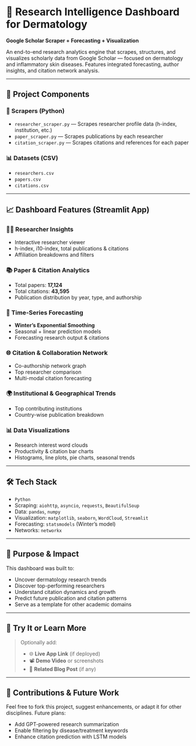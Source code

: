 # 🧠 Research Intelligence Dashboard for Dermatology  
**Google Scholar Scraper + Forecasting + Visualization**

An end-to-end research analytics engine that scrapes, structures, and visualizes scholarly data from Google Scholar — focused on dermatology and inflammatory skin diseases. Features integrated forecasting, author insights, and citation network analysis.

---

## 📁 Project Components

### 🧰 Scrapers (Python)
- `researcher_scraper.py` — Scrapes researcher profile data (h-index, institution, etc.)
- `paper_scraper.py` — Scrapes publications by each researcher
- `citation_scraper.py` — Scrapes citations and references for each paper

### 📊 Datasets (CSV)
- `researchers.csv`
- `papers.csv`
- `citations.csv`

---

## 📈 Dashboard Features (Streamlit App)

### 🧑‍🔬 Researcher Insights
- Interactive researcher viewer
- h-index, i10-index, total publications & citations
- Affiliation breakdowns and filters

### 📚 Paper & Citation Analytics
- Total papers: **17,124**
- Total citations: **43,595**
- Publication distribution by year, type, and authorship

### 🔁 Time-Series Forecasting
- **Winter’s Exponential Smoothing**
- Seasonal + linear prediction models
- Forecasting research output & citations

### 🌐 Citation & Collaboration Network
- Co-authorship network graph
- Top researcher comparison
- Multi-modal citation forecasting

### 🌍 Institutional & Geographical Trends
- Top contributing institutions
- Country-wise publication breakdown

### 📊 Data Visualizations
- Research interest word clouds
- Productivity & citation bar charts
- Histograms, line plots, pie charts, seasonal trends

---

## 🛠 Tech Stack

- `Python`
- Scraping: `aiohttp`, `asyncio`, `requests`, `BeautifulSoup`
- Data: `pandas`, `numpy`
- Visualization: `matplotlib`, `seaborn`, `WordCloud`, `Streamlit`
- Forecasting: `statsmodels` (Winter’s model)
- Networks: `networkx`

---

## 🚀 Purpose & Impact

This dashboard was built to:
- Uncover dermatology research trends
- Discover top-performing researchers
- Understand citation dynamics and growth
- Predict future publication and citation patterns
- Serve as a template for other academic domains

---

## 🔗 Try It or Learn More

> Optionally add:
> - 🌐 **Live App Link** (if deployed)
> - 📽️ **Demo Video** or screenshots
> - 📘 **Related Blog Post** (if any)

---

## 🤝 Contributions & Future Work

Feel free to fork this project, suggest enhancements, or adapt it for other disciplines. Future plans:
- Add GPT-powered research summarization
- Enable filtering by disease/treatment keywords
- Enhance citation prediction with LSTM models
